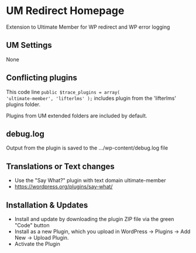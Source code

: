 # UM Redirect Homepage
Extension to Ultimate Member for WP redirect and WP error logging
## UM Settings
None
## Conflicting plugins
This code line <code>public $trace_plugins = array( 'ultimate-member', 'lifterlms' );</code> includes plugin from the 'lifterlms' plugins folder.

Plugins from UM extended folders are included by default.
## debug.log
Output from the plugin is saved to the .../wp-content/debug.log file
## Translations or Text changes
* Use the "Say What?" plugin with text domain ultimate-member
* https://wordpress.org/plugins/say-what/
## Installation & Updates
* Install and update by downloading the plugin ZIP file via the green "Code" button
* Install as a new Plugin, which you upload in WordPress -> Plugins -> Add New -> Upload Plugin.
* Activate the Plugin
